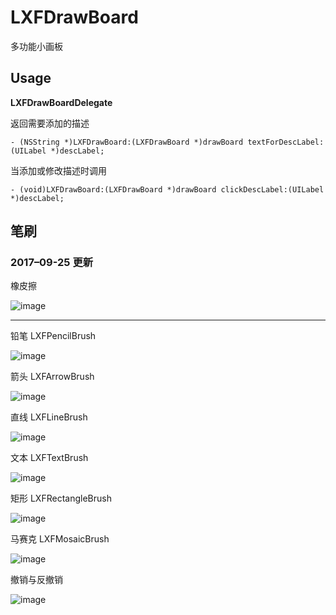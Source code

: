 # LXFDrawBoard
多功能小画板

## Usage


**LXFDrawBoardDelegate**

返回需要添加的描述

```objc
- (NSString *)LXFDrawBoard:(LXFDrawBoard *)drawBoard textForDescLabel:(UILabel *)descLabel;
```

当添加或修改描述时调用

```objc
- (void)LXFDrawBoard:(LXFDrawBoard *)drawBoard clickDescLabel:(UILabel *)descLabel;
```



## 笔刷

### 2017–09-25 更新

橡皮擦

![image](https://github.com/LinXunFeng/LXFDrawBoard/raw/master/Screenshots/橡皮擦.gif)



***



铅笔 LXFPencilBrush

![image](https://github.com/LinXunFeng/LXFDrawBoard/raw/master/Screenshots/铅笔.gif)

箭头 LXFArrowBrush

![image](https://github.com/LinXunFeng/LXFDrawBoard/raw/master/Screenshots/箭头.gif)

直线 LXFLineBrush

![image](https://github.com/LinXunFeng/LXFDrawBoard/raw/master/Screenshots/直线.gif)

文本 LXFTextBrush

![image](https://github.com/LinXunFeng/LXFDrawBoard/raw/master/Screenshots/文本.gif)

矩形 LXFRectangleBrush

![image](https://github.com/LinXunFeng/LXFDrawBoard/raw/master/Screenshots/矩形.gif)

马赛克 LXFMosaicBrush

![image](https://github.com/LinXunFeng/LXFDrawBoard/raw/master/Screenshots/马赛克.gif)

撤销与反撤销

![image](https://github.com/LinXunFeng/LXFDrawBoard/raw/master/Screenshots/撤销与反撤销.gif)





